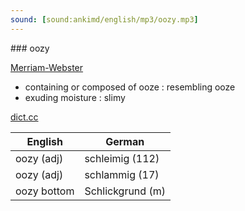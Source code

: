 ```yaml
---
sound: [sound:ankimd/english/mp3/oozy.mp3]
---
```


\### oozy

[Merriam-Webster](https://www.merriam-webster.com/dictionary/oozy)

- containing or composed of ooze : resembling ooze
- exuding moisture : slimy

[dict.cc](https://www.dict.cc/oozy)

| English        | German       |
| -------------- | ------------ |
| oozy (adj) | schleimig (112) |
| oozy (adj) | schlammig (17) |
| oozy bottom | Schlickgrund (m) |
